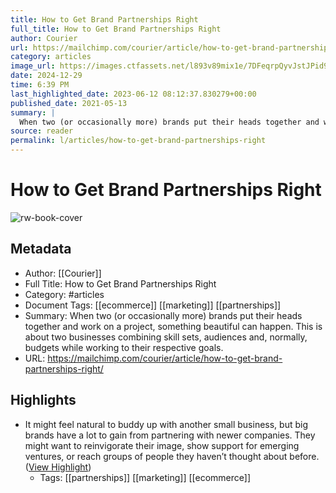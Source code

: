 ```yaml
---
title: How to Get Brand Partnerships Right
full_title: How to Get Brand Partnerships Right
author: Courier
url: https://mailchimp.com/courier/article/how-to-get-brand-partnerships-right/
category: articles
image_url: https://images.ctfassets.net/l893v89mix1e/7DFeqrpQyvJstJPid9B225/414fd1fcb90cf886a4800fd7011c50e4/Brand_partnerships_16x9_homepage-min.jpg?w=2560&h=1440&fl=progressive&q=90&fm=jpg
date: 2024-12-29
time: 6:39 PM
last_highlighted_date: 2023-06-12 08:12:37.830279+00:00
published_date: 2021-05-13
summary: |
  When two (or occasionally more) brands put their heads together and work on a project, something beautiful can happen. This is about two businesses combining skill sets, audiences and, normally, budgets while working to their respective goals. 
source: reader
permalink: l/articles/how-to-get-brand-partnerships-right
---
```

# How to Get Brand Partnerships Right

![rw-book-cover](https://images.ctfassets.net/l893v89mix1e/7DFeqrpQyvJstJPid9B225/414fd1fcb90cf886a4800fd7011c50e4/Brand_partnerships_16x9_homepage-min.jpg?w=2560&h=1440&fl=progressive&q=90&fm=jpg)

## Metadata
- Author: [[Courier]]
- Full Title: How to Get Brand Partnerships Right
- Category: #articles
- Document Tags: [[ecommerce]] [[marketing]] [[partnerships]] 
- Summary: When two (or occasionally more) brands put their heads together and work on a project, something beautiful can happen. This is about two businesses combining skill sets, audiences and, normally, budgets while working to their respective goals. 
- URL: https://mailchimp.com/courier/article/how-to-get-brand-partnerships-right/

## Highlights
- It might feel natural to buddy up with another small business, but big brands have a lot to gain from partnering with newer companies. They might want to reinvigorate their image, show support for emerging ventures, or reach groups of people they haven’t thought about before. ([View Highlight](https://read.readwise.io/read/01h2qaeacd729tvf9sh5w3svcs))
    - Tags: [[partnerships]] [[marketing]] [[ecommerce]] 


